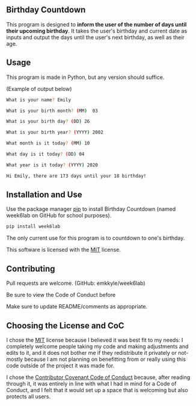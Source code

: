 ## Birthday Countdown

This program is designed to **inform the user of the number of days until their upcoming birthday**. It takes the user's birthday and current date as inputs and output the days until the user's next birthday, as well as their age.

## Usage

This program is made in Python, but any version should suffice.

(Example of output below)

```bash
What is your name? Emily

What is your birth month? (MM)  03

What is your birth day? (DD) 26

What is your birth year? (YYYY) 2002

What month is it today? (MM) 10

What day is it today? (DD) 04

What year is it today? (YYYY) 2020

Hi Emily, there are 173 days until your 18 birthday!
```

## Installation and Use

Use the package manager [pip](https://pip.pypa.io/en/stable/) to install Birthday Countdown (named week6lab on GitHub for school purposes).

```bash
pip install week6lab
```

The only current use for this program is to countdown to one's birthday.

This software is licensed with the [MIT](https://choosealicense.com/licenses/mit/) license.

## Contributing

Pull requests are welcome. (GitHub: emkkyle/week6lab) 

Be sure to view the Code of Conduct before 

Make sure to update README/comments as appropriate.

## Choosing the License and CoC

I chose the [MIT](https://choosealicense.com/licenses/mit/) license because I believed it was best fit to my needs: I completely welcome people taking my code and making adjustments and edits to it, and it does not bother me if they redistribute it privately or not-mostly because I am not planning on benefitting from or really using this code outside of the project it was made for.

I chose the [Contributor Covenant Code of Conduct](https://www.contributor-covenant.org/version/2/0/code_of_conduct/code_of_conduct.md) because, after reading through it, it was entirely in line with what I had in mind for a Code of Conduct, and I felt that it would set up a space that is welcoming but also protects all users.

